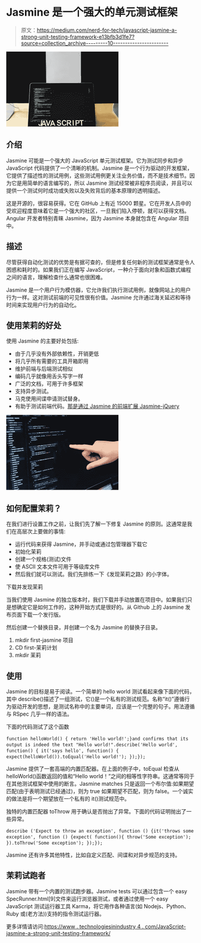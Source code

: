 # Jasmine 是一个强大的单元测试框架

> 原文：<https://medium.com/nerd-for-tech/javascript-jasmine-a-strong-unit-testing-framework-e13bfb3d1fe7?source=collection_archive---------10----------------------->

![](img/009ed0f60fd25b40030774aa1f74f138.png)

## 介绍

Jasmine 可能是一个强大的 JavaScript 单元测试框架。它为测试同步和异步 JavaScript 代码提供了一个清晰的机制。Jasmine 是一个行为驱动的开发框架，它提供了描述性的测试用例，这些测试用例更关注业务价值，而不是技术细节。因为它是用简单的语言编写的，所以 Jasmine 测试经常被非程序员阅读，并且可以提供一个测试何时成功或失败以及失败背后的基本原理的透明描述。

这是开源的，很容易获得。它在 GitHub 上有近 15000 颗星。它在开发人员中的受欢迎程度意味着它是一个强大的社区，一旦我们陷入停顿，就可以获得文档。Angular 开发者特别青睐 Jasmine，因为 Jasmine 本身就包含在 Angular 项目中。

## 描述

尽管获得自动化测试的优势是有据可查的，但是修复任何新的测试框架通常是令人困惑和耗时的。如果我们正在编写 JavaScript，一种介于面向对象和函数式编程之间的语言，理解检查什么通常也很困难。

Jasmine 是一个用户行为模仿器，它允许我们执行测试用例，就像网站上的用户行为一样。这对测试前端的可见性很有价值。Jasmine 允许通过海关延迟和等待时间来实现用户行为的自动化。

## 使用茉莉的好处

使用 Jasmine 的主要好处包括:

*   由于几乎没有外部依赖性，开销更低
*   将几乎所有需要的工具开箱即用
*   维护前端与后端测试相似
*   编码几乎就像用舌头写字一样
*   广泛的文档，可用于许多框架
*   支持异步测试。
*   马克使用间谍申请测试替身。
*   有助于测试前端代码。[那是通过 Jasmine 的前端扩展 Jasmine-jQuery](https://www.technologiesinindustry4.com/)

![](img/22d9fe760b1f7fe90696e78a500c3cb6.png)

## 如何配置茉莉？

在我们进行设置工作之前，让我们先了解一下修复 Jasmine 的原则。这通常是我们在高层次上要做的事情:

*   运行代码来获得 Jasmine，并手动或通过包管理器下载它
*   初始化茉莉
*   创建一个规格(测试)文件
*   使 ASCII 文本文件可用于等级库文件
*   然后我们就可以测试。我们先排练一下《发现茉莉之路》的小字体。

下载并发现茉莉

当我们使用 Jasmine 的独立版本时，我们下载并手动放置在项目中。如果我们只是想确定它是如何工作的，这种开始方式是很好的。从 Github 上的 Jasmine 发布页面下载一个发行版。

然后创建一个替换目录，并创建一个名为 Jasmine 的替换子目录。

1.  mkdir first-jasmine 项目
2.  CD first-茉莉计划
3.  mkdir 茉莉

## 使用

Jasmine 的目标是易于阅读。一个简单的 hello world 测试看起来像下面的代码，其中 describe()描述了一组测试，它()是一个私有的测试规范。名称“it()”遵循行为驱动开发的思想，是测试名称中的主要单词，应该是一个完整的句子。用法遵循与 RSpec 几乎一样的语法。

下面的代码测试了这个函数

```
function helloWorld() { return 'Hello world!';}and confirms that its output is indeed the text "Hello world!".describe('Hello world', function() { it('says hello', function() { expect(helloWorld()).toEqual('Hello world!'); });});
```

Jasmine 提供了一套高端的内置匹配器。在上面的例子中，toEqual 检查从 helloWorld()函数返回的值和“Hello world！”之间的相等性字符串。这通常等同于在其他测试框架中使用的断言。Jasmine matches 只是返回一个布尔值:如果期望匹配(由于表明测试已经通过)，则为 true 如果期望不匹配，则为 false。一个诚实的做法是将一个期望放在一个私有的 it()测试规范中。

独特的内置匹配器 toThrow 用于确认是否抛出了异常。下面的代码证明抛出了一些异常。

```
describe ('Expect to throw an exception', function () {it('throws some exception', function () {expect( function(){ throw('Some exception'); }).toThrow('Some exception'); });});
```

Jasmine 还有许多其他特性，比如自定义匹配、间谍和对异步规范的支持。

## 茉莉试跑者

Jasmine 带有一个内置的测试跑步器。Jasmine tests 可以通过包含一个 easy SpecRunner.html[9]文件来运行浏览器测试，或者通过使用一个 easy JavaScript 测试运行器工具 Karma，将它用作各种语言(如 Nodejs、Python、Ruby 或(老方法))支持的指令测试运行器。

更多详情请访问:[https://www . technologiesinindustry 4 . com/JavaScript-jasmine-a-strong-unit-testing-framework/](https://www.technologiesinindustry4.com/javascript-jasmine-a-strong-unit-testing-framework/)